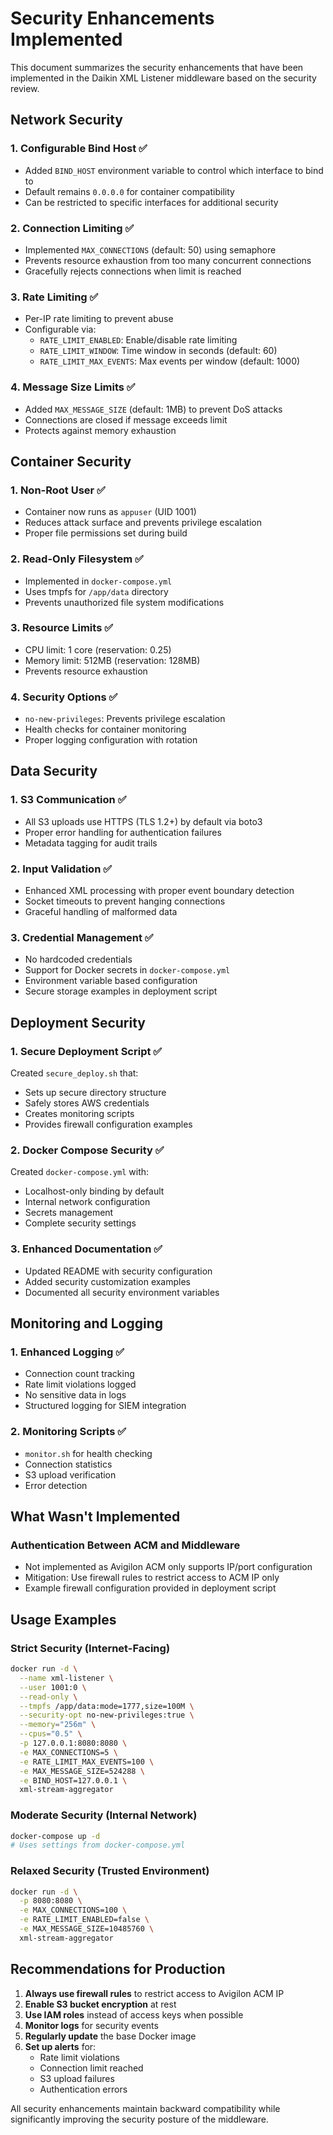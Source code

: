 # Security Enhancements Implemented

This document summarizes the security enhancements that have been implemented in the Daikin XML Listener middleware based on the security review.

## Network Security

### 1. Configurable Bind Host ✅
- Added `BIND_HOST` environment variable to control which interface to bind to
- Default remains `0.0.0.0` for container compatibility
- Can be restricted to specific interfaces for additional security

### 2. Connection Limiting ✅
- Implemented `MAX_CONNECTIONS` (default: 50) using semaphore
- Prevents resource exhaustion from too many concurrent connections
- Gracefully rejects connections when limit is reached

### 3. Rate Limiting ✅
- Per-IP rate limiting to prevent abuse
- Configurable via:
  - `RATE_LIMIT_ENABLED`: Enable/disable rate limiting
  - `RATE_LIMIT_WINDOW`: Time window in seconds (default: 60)
  - `RATE_LIMIT_MAX_EVENTS`: Max events per window (default: 1000)

### 4. Message Size Limits ✅
- Added `MAX_MESSAGE_SIZE` (default: 1MB) to prevent DoS attacks
- Connections are closed if message exceeds limit
- Protects against memory exhaustion

## Container Security

### 1. Non-Root User ✅
- Container now runs as `appuser` (UID 1001)
- Reduces attack surface and prevents privilege escalation
- Proper file permissions set during build

### 2. Read-Only Filesystem ✅
- Implemented in `docker-compose.yml`
- Uses tmpfs for `/app/data` directory
- Prevents unauthorized file system modifications

### 3. Resource Limits ✅
- CPU limit: 1 core (reservation: 0.25)
- Memory limit: 512MB (reservation: 128MB)
- Prevents resource exhaustion

### 4. Security Options ✅
- `no-new-privileges`: Prevents privilege escalation
- Health checks for container monitoring
- Proper logging configuration with rotation

## Data Security

### 1. S3 Communication ✅
- All S3 uploads use HTTPS (TLS 1.2+) by default via boto3
- Proper error handling for authentication failures
- Metadata tagging for audit trails

### 2. Input Validation ✅
- Enhanced XML processing with proper event boundary detection
- Socket timeouts to prevent hanging connections
- Graceful handling of malformed data

### 3. Credential Management ✅
- No hardcoded credentials
- Support for Docker secrets in `docker-compose.yml`
- Environment variable based configuration
- Secure storage examples in deployment script

## Deployment Security

### 1. Secure Deployment Script ✅
Created `secure_deploy.sh` that:
- Sets up secure directory structure
- Safely stores AWS credentials
- Creates monitoring scripts
- Provides firewall configuration examples

### 2. Docker Compose Security ✅
Created `docker-compose.yml` with:
- Localhost-only binding by default
- Internal network configuration
- Secrets management
- Complete security settings

### 3. Enhanced Documentation ✅
- Updated README with security configuration
- Added security customization examples
- Documented all security environment variables

## Monitoring and Logging

### 1. Enhanced Logging ✅
- Connection count tracking
- Rate limit violations logged
- No sensitive data in logs
- Structured logging for SIEM integration

### 2. Monitoring Scripts ✅
- `monitor.sh` for health checking
- Connection statistics
- S3 upload verification
- Error detection

## What Wasn't Implemented

### Authentication Between ACM and Middleware
- Not implemented as Avigilon ACM only supports IP/port configuration
- Mitigation: Use firewall rules to restrict access to ACM IP only
- Example firewall configuration provided in deployment script

## Usage Examples

### Strict Security (Internet-Facing)
```bash
docker run -d \
  --name xml-listener \
  --user 1001:0 \
  --read-only \
  --tmpfs /app/data:mode=1777,size=100M \
  --security-opt no-new-privileges:true \
  --memory="256m" \
  --cpus="0.5" \
  -p 127.0.0.1:8080:8080 \
  -e MAX_CONNECTIONS=5 \
  -e RATE_LIMIT_MAX_EVENTS=100 \
  -e MAX_MESSAGE_SIZE=524288 \
  -e BIND_HOST=127.0.0.1 \
  xml-stream-aggregator
```

### Moderate Security (Internal Network)
```bash
docker-compose up -d
# Uses settings from docker-compose.yml
```

### Relaxed Security (Trusted Environment)
```bash
docker run -d \
  -p 8080:8080 \
  -e MAX_CONNECTIONS=100 \
  -e RATE_LIMIT_ENABLED=false \
  -e MAX_MESSAGE_SIZE=10485760 \
  xml-stream-aggregator
```

## Recommendations for Production

1. **Always use firewall rules** to restrict access to Avigilon ACM IP
2. **Enable S3 bucket encryption** at rest
3. **Use IAM roles** instead of access keys when possible
4. **Monitor logs** for security events
5. **Regularly update** the base Docker image
6. **Set up alerts** for:
   - Rate limit violations
   - Connection limit reached
   - S3 upload failures
   - Authentication errors

All security enhancements maintain backward compatibility while significantly improving the security posture of the middleware.